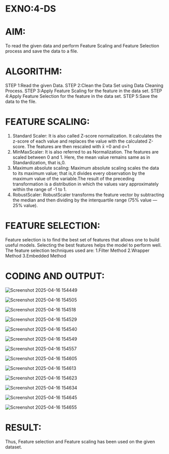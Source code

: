# EXNO:4-DS
# AIM:
To read the given data and perform Feature Scaling and Feature Selection process and save the
data to a file.

# ALGORITHM:
STEP 1:Read the given Data.
STEP 2:Clean the Data Set using Data Cleaning Process.
STEP 3:Apply Feature Scaling for the feature in the data set.
STEP 4:Apply Feature Selection for the feature in the data set.
STEP 5:Save the data to the file.

# FEATURE SCALING:
1. Standard Scaler: It is also called Z-score normalization. It calculates the z-score of each value and replaces the value with the calculated Z-score. The features are then rescaled with x̄ =0 and σ=1
2. MinMaxScaler: It is also referred to as Normalization. The features are scaled between 0 and 1. Here, the mean value remains same as in Standardization, that is,0.
3. Maximum absolute scaling: Maximum absolute scaling scales the data to its maximum value; that is,it divides every observation by the maximum value of the variable.The result of the preceding transformation is a distribution in which the values vary approximately within the range of -1 to 1.
4. RobustScaler: RobustScaler transforms the feature vector by subtracting the median and then dividing by the interquartile range (75% value — 25% value).

# FEATURE SELECTION:
Feature selection is to find the best set of features that allows one to build useful models. Selecting the best features helps the model to perform well.
The feature selection techniques used are:
1.Filter Method
2.Wrapper Method
3.Embedded Method

# CODING AND OUTPUT:


![Screenshot 2025-04-16 154449](https://github.com/user-attachments/assets/c8042ab1-3f9a-4a71-840a-c717b89fc45a)

![Screenshot 2025-04-16 154505](https://github.com/user-attachments/assets/b907d891-c51c-4bb9-b399-fc80ff88f7b9)

![Screenshot 2025-04-16 154518](https://github.com/user-attachments/assets/c694cc25-4a4b-4624-83bf-470ceb4d5e1b)

![Screenshot 2025-04-16 154529](https://github.com/user-attachments/assets/bb7b68b4-88a7-4f5f-a3c4-b69983a515e2)

![Screenshot 2025-04-16 154540](https://github.com/user-attachments/assets/34c263b5-08fd-4ccf-836a-8c180f1f7958)

![Screenshot 2025-04-16 154549](https://github.com/user-attachments/assets/ea10900c-5df9-4d49-b4ae-8cfdc02b6c9b)

![Screenshot 2025-04-16 154557](https://github.com/user-attachments/assets/009c9e57-633a-4d20-8ded-db3a8690a872)

![Screenshot 2025-04-16 154605](https://github.com/user-attachments/assets/6123a9ca-3bc5-4ae3-811d-30f13f9abe91)

![Screenshot 2025-04-16 154613](https://github.com/user-attachments/assets/1dbb26da-84e0-4a52-86bc-7090696348f2)

![Screenshot 2025-04-16 154623](https://github.com/user-attachments/assets/272fd9e5-c6f3-4aa7-ba2d-fea0de7b7136)

![Screenshot 2025-04-16 154634](https://github.com/user-attachments/assets/e2f92e95-4406-4bc1-82b4-9a4f07a0b11f)

![Screenshot 2025-04-16 154645](https://github.com/user-attachments/assets/e38f5ba3-ce6c-4119-a99a-486db04cfc1a)

![Screenshot 2025-04-16 154655](https://github.com/user-attachments/assets/2fef84c0-53e7-431c-9e5b-8fdef85f36a5)



# RESULT:

Thus, Feature selection and Feature scaling has been used on the given dataset.
